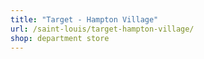 ```yaml
---
title: "Target - Hampton Village"
url: /saint-louis/target-hampton-village/
shop: department store
---
```

